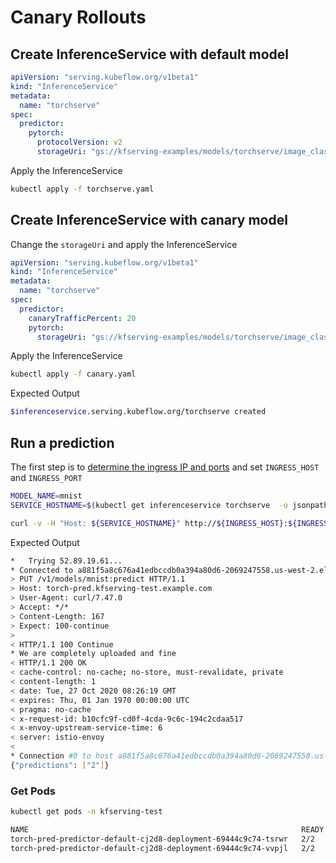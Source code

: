 # Canary Rollouts

## Create InferenceService with default model

```yaml
apiVersion: "serving.kubeflow.org/v1beta1"
kind: "InferenceService"
metadata:
  name: "torchserve"
spec:
  predictor:
    pytorch:
      protocolVersion: v2
      storageUri: "gs://kfserving-examples/models/torchserve/image_classifier"
```

Apply the InferenceService

```bash
kubectl apply -f torchserve.yaml
```

## Create InferenceService with canary model

Change the `storageUri` and apply the InferenceService

```yaml
apiVersion: "serving.kubeflow.org/v1beta1"
kind: "InferenceService"
metadata:
  name: "torchserve"
spec:
  predictor:
    canaryTrafficPercent: 20
    pytorch:
      storageUri: "gs://kfserving-examples/models/torchserve/image_classifier/v2"
```

Apply the InferenceService

```bash
kubectl apply -f canary.yaml
```

Expected Output

```bash
$inferenceservice.serving.kubeflow.org/torchserve created
```

## Run a prediction

The first step is to [determine the ingress IP and ports](../../../README.md#determine-the-ingress-ip-and-ports) and set `INGRESS_HOST` and `INGRESS_PORT`

```bash
MODEL_NAME=mnist
SERVICE_HOSTNAME=$(kubectl get inferenceservice torchserve  -o jsonpath='{.status.url}' | cut -d "/" -f 3)

curl -v -H "Host: ${SERVICE_HOSTNAME}" http://${INGRESS_HOST}:${INGRESS_PORT}/v1/models/${MODEL_NAME}:predict -d @./mnist.json
```

Expected Output

```bash
*   Trying 52.89.19.61...
* Connected to a881f5a8c676a41edbccdb0a394a80d6-2069247558.us-west-2.elb.amazonaws.com (52.89.19.61) port 80 (#0)
> PUT /v1/models/mnist:predict HTTP/1.1
> Host: torch-pred.kfserving-test.example.com
> User-Agent: curl/7.47.0
> Accept: */*
> Content-Length: 167
> Expect: 100-continue
> 
< HTTP/1.1 100 Continue
* We are completely uploaded and fine
< HTTP/1.1 200 OK
< cache-control: no-cache; no-store, must-revalidate, private
< content-length: 1
< date: Tue, 27 Oct 2020 08:26:19 GMT
< expires: Thu, 01 Jan 1970 00:00:00 UTC
< pragma: no-cache
< x-request-id: b10cfc9f-cd0f-4cda-9c6c-194c2cdaa517
< x-envoy-upstream-service-time: 6
< server: istio-envoy
< 
* Connection #0 to host a881f5a8c676a41edbccdb0a394a80d6-2069247558.us-west-2.elb.amazonaws.com left intact
{"predictions": ["2"]}
```

### Get Pods

```bash
kubectl get pods -n kfserving-test 

NAME                                                             READY   STATUS        RESTARTS   AGE
torch-pred-predictor-default-cj2d8-deployment-69444c9c74-tsrwr   2/2     Running       0          113s
torch-pred-predictor-default-cj2d8-deployment-69444c9c74-vvpjl   2/2     Running       0          109s
```

